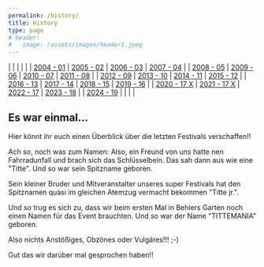 ```yaml
---
permalink: /history/
title: History
type: page
# header:
#   image: /assets/images/header1.jpeg
---
```


| | | | |
| [2004 - 01](/history/2004) | [2005 - 02](/history/2005) | [2006 - 03](/history/2006) | [2007 - 04](/history/2007) |
| [2008 - 05](/history/2008) | [2009 - 06](/history/2009) | [2010 - 07](/history/2010) | [2011 - 08](/history/2011) |
| [2012 - 09](/history/2012) | [2013 - 10](/history/2013) | [2014 - 11](/history/2014) | [2015 - 12](/history/2015) |
| [2016 - 13](/history/2016) | [2017 - 14](/history/2017) | [2018 - 15](/history/2018) | [2019 - 16](/history/2019) |
| [2020 - 17 X](/history/2020) | [2021 - 17 X](/history/2021) | [2022 - 17](/history/2022) | [2023 - 18](/history/2023) |
| [2024 - 19](/history/2024) |  |  |  |

## Es war einmal...

Hier könnt ihr euch einen Überblick über die letzten Festivals verschaffen!!

Ach so, noch was zum Namen:
Also, ein Freund von uns hatte nen Fahrradunfall und brach sich das Schlüsselbein. Das sah dann aus wie eine "Titte". Und so war sein Spitzname geboren.

Sein kleiner Bruder und Mitveranstalter unseres super Festivals hat den Spitznamen quasi im gleichen Atemzug vermacht bekommen "Titte jr.".

Und so trug es sich zu, dass wir beim ersten Mal in Behlers Garten noch einen Namen für das Event brauchten. Und so war der Name "TITTEMANIA" geboren.

Also nichts Anstößiges, Obzönes oder Vulgäres!!! ;-)

Gut das wir darüber mal gesprochen haben!!
